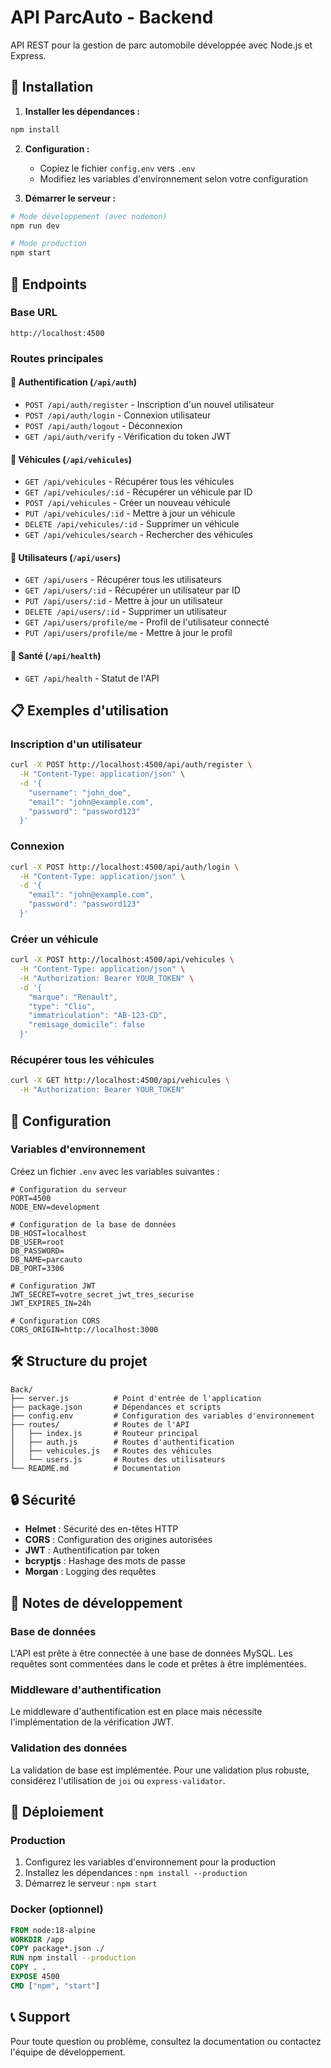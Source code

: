 # API ParcAuto - Backend

API REST pour la gestion de parc automobile développée avec Node.js et Express.

## 🚀 Installation

1. **Installer les dépendances :**
```bash
npm install
```

2. **Configuration :**
   - Copiez le fichier `config.env` vers `.env`
   - Modifiez les variables d'environnement selon votre configuration

3. **Démarrer le serveur :**
```bash
# Mode développement (avec nodemon)
npm run dev

# Mode production
npm start
```

## 📡 Endpoints

### Base URL
```
http://localhost:4500
```

### Routes principales

#### 🔐 Authentification (`/api/auth`)
- `POST /api/auth/register` - Inscription d'un nouvel utilisateur
- `POST /api/auth/login` - Connexion utilisateur
- `POST /api/auth/logout` - Déconnexion
- `GET /api/auth/verify` - Vérification du token JWT

#### 🚗 Véhicules (`/api/vehicules`)
- `GET /api/vehicules` - Récupérer tous les véhicules
- `GET /api/vehicules/:id` - Récupérer un véhicule par ID
- `POST /api/vehicules` - Créer un nouveau véhicule
- `PUT /api/vehicules/:id` - Mettre à jour un véhicule
- `DELETE /api/vehicules/:id` - Supprimer un véhicule
- `GET /api/vehicules/search` - Rechercher des véhicules

#### 👥 Utilisateurs (`/api/users`)
- `GET /api/users` - Récupérer tous les utilisateurs
- `GET /api/users/:id` - Récupérer un utilisateur par ID
- `PUT /api/users/:id` - Mettre à jour un utilisateur
- `DELETE /api/users/:id` - Supprimer un utilisateur
- `GET /api/users/profile/me` - Profil de l'utilisateur connecté
- `PUT /api/users/profile/me` - Mettre à jour le profil

#### 🏥 Santé (`/api/health`)
- `GET /api/health` - Statut de l'API

## 📋 Exemples d'utilisation

### Inscription d'un utilisateur
```bash
curl -X POST http://localhost:4500/api/auth/register \
  -H "Content-Type: application/json" \
  -d '{
    "username": "john_doe",
    "email": "john@example.com",
    "password": "password123"
  }'
```

### Connexion
```bash
curl -X POST http://localhost:4500/api/auth/login \
  -H "Content-Type: application/json" \
  -d '{
    "email": "john@example.com",
    "password": "password123"
  }'
```

### Créer un véhicule
```bash
curl -X POST http://localhost:4500/api/vehicules \
  -H "Content-Type: application/json" \
  -H "Authorization: Bearer YOUR_TOKEN" \
  -d '{
    "marque": "Renault",
    "type": "Clio",
    "immatriculation": "AB-123-CD",
    "remisage_domicile": false
  }'
```

### Récupérer tous les véhicules
```bash
curl -X GET http://localhost:4500/api/vehicules \
  -H "Authorization: Bearer YOUR_TOKEN"
```

## 🔧 Configuration

### Variables d'environnement

Créez un fichier `.env` avec les variables suivantes :

```env
# Configuration du serveur
PORT=4500
NODE_ENV=development

# Configuration de la base de données
DB_HOST=localhost
DB_USER=root
DB_PASSWORD=
DB_NAME=parcauto
DB_PORT=3306

# Configuration JWT
JWT_SECRET=votre_secret_jwt_tres_securise
JWT_EXPIRES_IN=24h

# Configuration CORS
CORS_ORIGIN=http://localhost:3000
```

## 🛠️ Structure du projet

```
Back/
├── server.js          # Point d'entrée de l'application
├── package.json       # Dépendances et scripts
├── config.env         # Configuration des variables d'environnement
├── routes/            # Routes de l'API
│   ├── index.js       # Routeur principal
│   ├── auth.js        # Routes d'authentification
│   ├── vehicules.js   # Routes des véhicules
│   └── users.js       # Routes des utilisateurs
└── README.md          # Documentation
```

## 🔒 Sécurité

- **Helmet** : Sécurité des en-têtes HTTP
- **CORS** : Configuration des origines autorisées
- **JWT** : Authentification par token
- **bcryptjs** : Hashage des mots de passe
- **Morgan** : Logging des requêtes

## 📝 Notes de développement

### Base de données
L'API est prête à être connectée à une base de données MySQL. Les requêtes sont commentées dans le code et prêtes à être implémentées.

### Middleware d'authentification
Le middleware d'authentification est en place mais nécessite l'implémentation de la vérification JWT.

### Validation des données
La validation de base est implémentée. Pour une validation plus robuste, considérez l'utilisation de `joi` ou `express-validator`.

## 🚀 Déploiement

### Production
1. Configurez les variables d'environnement pour la production
2. Installez les dépendances : `npm install --production`
3. Démarrez le serveur : `npm start`

### Docker (optionnel)
```dockerfile
FROM node:18-alpine
WORKDIR /app
COPY package*.json ./
RUN npm install --production
COPY . .
EXPOSE 4500
CMD ["npm", "start"]
```

## 📞 Support

Pour toute question ou problème, consultez la documentation ou contactez l'équipe de développement. 